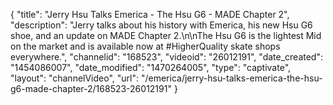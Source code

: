 {
    "title": "Jerry Hsu Talks Emerica - The Hsu G6 - MADE Chapter 2",
    "description": "Jerry talks about his history with Emerica, his new Hsu G6 shoe, and an update on MADE Chapter 2.\n\nThe Hsu G6 is the lightest Mid on the market and is available now at #HigherQuality skate shops everywhere.",
    "channelid": "168523",
    "videoid": "26012191",
    "date_created": "1454086007",
    "date_modified": "1470264005",
    "type": "captivate",
    "layout": "channelVideo",
    "url": "\/emerica\/jerry-hsu-talks-emerica-the-hsu-g6-made-chapter-2\/168523-26012191"
}